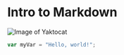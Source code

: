 # Intro to Markdown

![Image of Yaktocat](https://octodex.github.com/images/yaktocat.png)


``` javascript
var myVar = "Hello, world!";
```
